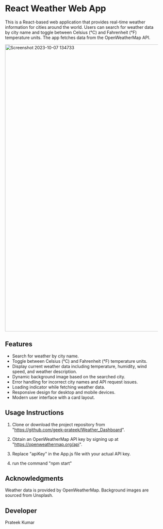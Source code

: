# React Weather Web App

This is a React-based web application that provides real-time weather information for cities around the world. Users can search for weather data by city name and toggle between Celsius (°C) and Fahrenheit (°F) temperature units. The app fetches data from the OpenWeatherMap API.

<img width="942" alt="Screenshot 2023-10-07 134733" src="https://github.com/geek-prateek/Weather_Dashboard/assets/71647878/93c6066b-4fda-4247-a89f-1af5977351e2">

## Features

- Search for weather by city name.
- Toggle between Celsius (°C) and Fahrenheit (°F) temperature units.
- Display current weather data including temperature, humidity, wind speed, and weather description.
- Dynamic background image based on the searched city.
- Error handling for incorrect city names and API request issues.
- Loading indicator while fetching weather data.
- Responsive design for desktop and mobile devices.
- Modern user interface with a card layout.

## Usage Instructions

1. Clone or download the project repository from "https://github.com/geek-prateek/Weather_Dashboard".

2. Obtain an OpenWeatherMap API key by signing up at "https://openweathermap.org/api".

3. Replace "apiKey" in the App.js file with your actual API key.

4. run the command "npm start"

## Acknowledgments

Weather data is provided by OpenWeatherMap.
Background images are sourced from Unsplash.

## Developer

Prateek Kumar
